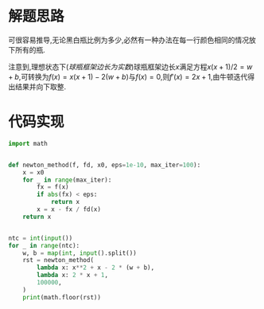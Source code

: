 # 解题思路
可很容易推导,无论黑白瓶比例为多少,必然有一种办法在每一行颜色相同的情况放下所有的瓶.

注意到,理想状态下(_球瓶框架边长为实数_)球瓶框架边长$x$满足方程$x(x+1)/2=w+b$,可转换为$f(x)=x(x+1)-2(w+b)$与$f(x)=0$,则$f'(x)=2x+1$,由牛顿迭代得出结果并向下取整.
# 代码实现
``` python
import math


def newton_method(f, fd, x0, eps=1e-10, max_iter=100):
    x = x0
    for _ in range(max_iter):
        fx = f(x)
        if abs(fx) < eps:
            return x
        x = x - fx / fd(x)
    return x


ntc = int(input())
for _ in range(ntc):
    w, b = map(int, input().split())
    rst = newton_method(
        lambda x: x**2 + x - 2 * (w + b),
        lambda x: 2 * x + 1,
        100000,
    )
    print(math.floor(rst))

```